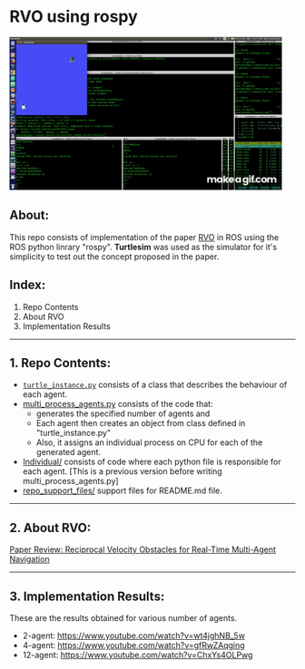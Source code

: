 # RVO using rospy
![](https://github.com/suraj2596/RVO_rospy/blob/master/repo_support_files/2_agents.gif?raw=true)

## About:
This repo consists of implementation of the paper [RVO]() in ROS using the ROS python linrary "rospy". **Turtlesim** was used as the simulator for it's simplicity to test out the concept proposed in the paper.

## Index:
1. Repo Contents
2. About RVO
3. Implementation Results

---

## 1. Repo Contents:
- [`turtle_instance.py`]() consists of a class that describes the behaviour of each agent.
- [multi_process_agents.py]() consists of the code that:
  - generates the specified number of agents and
  - Each agent then creates an object from class defined in "turtle_instance.py"
  - Also, it assigns an individual process on CPU for each of the generated agent.
- [Individual/]() consists of code where each python file is responsible for each agent. [This is a previous version before writing multi_process_agents.py]
- [repo_support_files/]() support files for README.md file.

---

## 2. About RVO:

[Paper Review: Reciprocal Velocity Obstacles for Real-Time Multi-Agent Navigation](https://medium.com/@suraj2596/paper-review-reciprocal-velocity-obstacles-for-real-time-multi-agent-navigation-aaf6adbedefd)

---

## 3. Implementation Results:

These are the results obtained for various number of agents.
- 2-agent: https://www.youtube.com/watch?v=wt4jghNB_5w
- 4-agent: https://www.youtube.com/watch?v=gfRwZAqging
- 12-agent: https://www.youtube.com/watch?v=ChxYs4OLPwg
